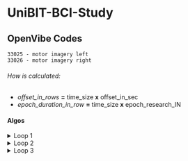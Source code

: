 # UniBIT-BCI-Study

## OpenVibe Codes
    33025 - motor imagery left
    33026 - motor imagery right

###### How is calculated:
  - _offset_in_rows_ **=** time_size __x__ offset_in_sec
  - _epoch_duration_in_row_ **=** time_size __x__ epoch_research_IN

#### Algos
<details>
  <summary>Loop 1</summary>
  
  * <details>
      <summary>Logical def</summary>

      ```
      Read from CSV
      Get EventId as EventID_NEW
      Next Row
      If EventId = null
          Update Row set EventId = EventID_NEW
      Else
          EventID_NEW = EventId
      Loop to Next Row
      WRITE NEW CSV
      ```
    </details>
  * ```python
    def filter_ids(data):
        EventID_NEW = ''
        EventID_TO_SET = ''
        for index, row in data.iterrows(): #итерираме ред по ред с вградения метод iterrows() от pandas
            EventID_NEW = str(row['EventId']) # достъпваме данни чрез име на колона
            if EventID_NEW == '0':
                data.at[index, 'EventId'] = str(EventID_TO_SET)
            else:
                EventID_NEW = str(row['EventId'])
                EventID_TO_SET = str(row['EventId'])
        return data
    ```
</details>

<details>
  <summary>Loop 2</summary>
  
  * <details>
      <summary>Logical def</summary>

      ```
      Read from CSV
      Filter Row "WHERE EventID = 33025 OR EventID = 33026"
      WRITE NEW CSV
      ```
    </details>
  * ```python
    def filter_events(data):
        """
        Функцията очаква pandas.DataFrame;
        Връща DataFrame съдържащ данни само за ляво и дясно
        """
        data = data[(data.EventId == '33025') | (data.EventId == '33026')]
        return data
    ```
</details>

<details>
  <summary>Loop 3</summary>
  
  * <details>
      <summary>Logical def</summary>

      ```
    ID = 25 # offset
    ID_ALL = 300 # общ брой записи
    ID_CHUNK = 120 # оставащите брой записи в chunk
    ID_MINUS = ID_ALL - ID # оставащи записи след отместването
    ABS(ID_COUNT) = ID_MINUS/ID_CHUNK # брой chunk в оставащите записи като абсолютна стойност.
                                      # След като те зе изброят, се преминава към следващия евент
    COLUMN_1 = 0 # Брояч за пореден chunk глобално
    ID_COUNT_LOOP # Брояч за chunk при превъртането - в случая са два chunk

    ID_MOVE = 1
    READ from CSV as DATA
    Go to row OFFSET
    WHILE NOT DATA EOF
        Get EventId as EventID_NEW
        Next Row
            IF EventID_NEW == EventId 
                ID_COUNT_LOOP = 1
                IF ID_MOVE < ID_CHUNK
                    ID_MOVE = ID_MOVE + 1
                    APPEND COLUMN_1 = COLUMN_1 to DATA
                ELSE
                ID_COUNT_LOOP = ID_COUNT_LOOP + 1
                COLUMN_1 = COLUMN_1 + 1
                IF ID_COUNT_LOOP > ID_COUNT
                    BREAK
            Else
            Go to row.index + OFFSET
            EventID_NEW = EventId
      ```
    </details>
  * ```python

    ```
</details>
